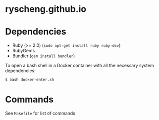 ryscheng.github.io
==================

# Dependencies
- Ruby (>= 2.0) (`sudo apt-get install ruby ruby-dev`)
- RubyGems 
- Bundler (`gem install bundler`)

To open a bash shell in a Docker container with all the necessary system dependencies:
```bash
$ bash docker-enter.sh
```

# Commands
See `Makefile` for list of commands
